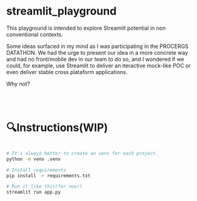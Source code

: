 # streamlit_playground




This playground is intended to explore Streamlit potential in non conventional contexts. 

Some ideas surfaced in my mind as I was participating in the PROCERGS DATATHON. We had the urge to present our idea in a more concrete way and had no front/mobile dev in our team to do so, and I wondered if we could, for example, use Streamlit to deliver an iteractive mock-like POC or even deliver stable cross plataform applications.

Why not?


<br>

</br>


# :mag:Instructions(WIP) 


```bash

# It's always better to create an venv for each project.
python -m venv .venv

# Install requirements
pip install -r requirements.txt

# Run it like this(for now!)
streamlit run app.py
```
